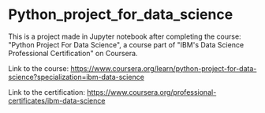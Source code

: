 # Python_project_for_data_science
This is a project made in Jupyter notebook after completing the course: "Python Project For Data Science", a course part of "IBM's Data Science Professional Certification" on Coursera.

Link to the course: https://www.coursera.org/learn/python-project-for-data-science?specialization=ibm-data-science




Link to the certification: https://www.coursera.org/professional-certificates/ibm-data-science
